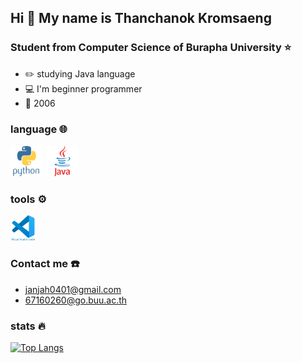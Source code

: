 ## Hi 👋 My name is Thanchanok Kromsaeng

### Student from Computer Science of Burapha University ⭐
- ✏️ studying Java language
- 💻 I'm beginner programmer
- 🩷 2006
  
### language 🌐
<div>
  <img src="https://github.com/devicons/devicon/blob/master/icons/python/python-original-wordmark.svg" title="python" alt="python" width="50" height="50"/>&nbsp;
  <img src="https://github.com/devicons/devicon/blob/master/icons/java/java-original-wordmark.svg" title="Java" alt="Java" width="50" height="50"/>&nbsp;
</div>

### tools ⚙️
<div>
  <img src="https://github.com/devicons/devicon/blob/master/icons/vscode/vscode-original-wordmark.svg" title="vscode" alt="vscode" width="40" height="40"/>&nbsp;
</div>

### Contact me ☎️
- janjah0401@gmail.com
- 67160260@go.buu.ac.th

### stats 🔥
[![Top Langs](https://github-readme-stats.vercel.app/api/top-langs/?username=THANCHAJOR)](https://github.com/anuraghazra/github-readme-stats)
